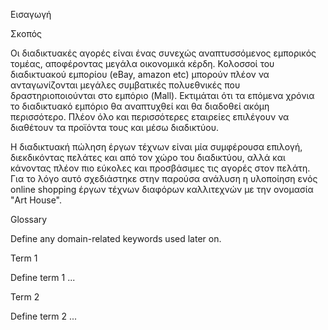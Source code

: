 Εισαγωγή

Σκοπός

Οι διαδικτυακές αγορές είναι ένας συνεχώς αναπτυσσόμενος εμπορικός τομέας, αποφέροντας μεγάλα οικονομικά κέρδη. Κολοσσοί του διαδικτυακού εμπορίου (eBay, amazon etc) μπορούν πλέον να ανταγωνίζονται μεγάλες συμβατικές πολυεθνικές που δραστηριοποιούνται στο εμπόριο (Mall). Εκτιμάται ότι τα επόμενα χρόνια το διαδικτυακό εμπόριο θα αναπτυχθεί και θα διαδοθεί ακόμη περισσότερο. Πλέον όλο και περισσότερες εταιρείες επιλέγουν να διαθέτουν τα προϊόντα τους και μέσω διαδικτύου. 

Η διαδικτυακή πώληση έργων τέχνων είναι μία συμφέρουσα επιλογή, διεκδικόντας πελάτες και από τον χώρο του διαδικτύου, αλλά και κάνοντας πλέον πιο εύκολες και προσβάσιμες τις αγορές στον πελάτη. Για το λόγο αυτό σχεδιάστηκε στην παρούσα ανάλυση η υλοποίηση ενός online shopping έργων τέχνων διαφόρων καλλιτεχνών με την ονομασία "Art House". 

Glossary

Define any domain-related keywords used later on.

Term 1

Define term 1 ...

Term 2

Define term 2 ...
